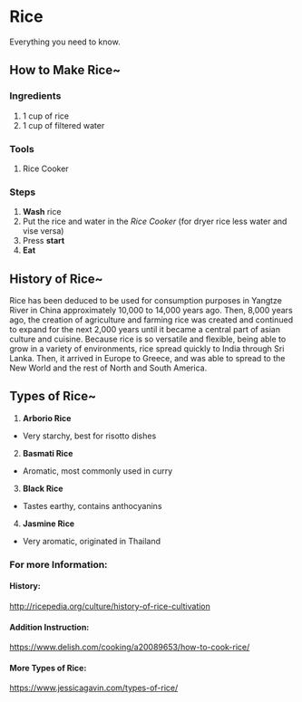 # Rice
Everything you need to know.
## How to Make Rice~
### Ingredients
1. 1 cup of rice
2. 1 cup of filtered water
### Tools
1. Rice Cooker
### Steps
1. **Wash** rice
2. Put the rice and water in the _Rice Cooker_  (for dryer rice less water and vise versa)
3. Press **start**
4. **Eat**
## History of Rice~
Rice has been deduced to be used for consumption purposes in Yangtze River in China approximately 10,000 to 14,000 years ago.  Then, 8,000 years ago, the creation of agriculture and farming rice was created and continued to expand for the next 2,000 years until it became a central part of asian culture and cuisine.  Because rice is so versatile and flexible, being able to grow in a variety of environments, rice spread quickly to India through Sri Lanka.  Then, it arrived in Europe to Greece, and was able to spread to the New World and the rest of North and South America.
## Types of Rice~
1. **Arborio Rice**
- Very starchy, best for risotto dishes
2. **Basmati Rice**
- Aromatic, most commonly used in curry
3. **Black Rice**
- Tastes earthy, contains anthocyanins
4. **Jasmine Rice**
- Very aromatic, originated in Thailand
### For more Information:
#### History:
http://ricepedia.org/culture/history-of-rice-cultivation
#### Addition Instruction:
https://www.delish.com/cooking/a20089653/how-to-cook-rice/
#### More Types of Rice:
https://www.jessicagavin.com/types-of-rice/
